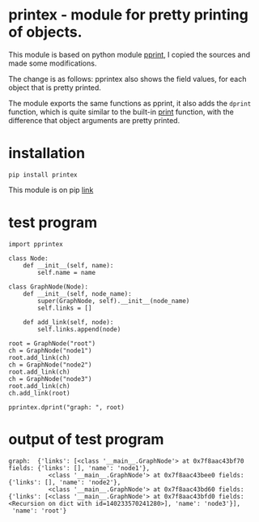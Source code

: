 # printex - module for pretty printing of objects.

This module is based on python module [pprint](https://docs.python.org/3/library/pprint.html), I copied the sources and made some modifications.

The change is as follows: pprintex also shows the field values, for each object that is pretty printed.

The module exports the same functions as pprint, it also adds the ```dprint``` function, which is quite similar to the built-in [print](https://docs.python.org/3/library/functions.html#print) function, with the difference that object arguments are pretty printed.

# installation

```pip install printex```

This module is on pip [link](https://pypi.org/project/printex/)

# test program

```
import pprintex

class Node:
    def __init__(self, name):
        self.name = name

class GraphNode(Node):
    def __init__(self, node_name):
        super(GraphNode, self).__init__(node_name)
        self.links = []

    def add_link(self, node):
        self.links.append(node)

root = GraphNode("root")
ch = GraphNode("node1")
root.add_link(ch)
ch = GraphNode("node2")
root.add_link(ch)
ch = GraphNode("node3")
root.add_link(ch)
ch.add_link(root)

pprintex.dprint("graph: ", root)
```

# output of test program

```
graph:  {'links': [<class '__main__.GraphNode'> at 0x7f8aac43bf70 fields: {'links': [], 'name': 'node1'},
           <class '__main__.GraphNode'> at 0x7f8aac43bee0 fields: {'links': [], 'name': 'node2'},
           <class '__main__.GraphNode'> at 0x7f8aac43bd60 fields: {'links': [<class '__main__.GraphNode'> at 0x7f8aac43bfd0 fields: <Recursion on dict with id=140233570241280>], 'name': 'node3'}],
 'name': 'root'}
```


